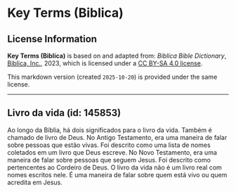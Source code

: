 # Key Terms (Biblica)

## License Information

**Key Terms (Biblica)** is based on and adapted from: _Biblica Bible Dictionary_, [Biblica, Inc.](https://www.biblica.com/), 2023, which is licensed under a [CC BY-SA 4.0 license](https://creativecommons.org/licenses/by-sa/4.0/legalcode.en).

This markdown version (created `2025-10-20`) is provided under the same license.



--------------------------------

## Livro da vida (id: 145853)

Ao longo da Bíblia, há dois significados para o livro da vida. Também é chamado de livro de Deus. No Antigo Testamento, era uma maneira de falar sobre pessoas que estão vivas. Foi descrito como uma lista de nomes coletados em um livro que Deus escreve. No Novo Testamento, era uma maneira de falar sobre pessoas que seguem Jesus. Foi descrito como pertencentes ao Cordeiro de Deus. O livro da vida não é um livro real com nomes escritos nele. É uma maneira de falar sobre quem está vivo ou quem acredita em Jesus.


